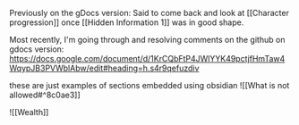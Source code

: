 Previously on the gDocs version: Said to come back and look at [[Character progression]] once [[Hidden Information 1]] was in good shape. 

Most recently, I'm going through and resolving comments on the github on gdocs version:
https://docs.google.com/document/d/1KrCQbFtP4JWlYYK49pctjfHmTaw4WqypJB3PVWblAbw/edit#heading=h.s4r9qefuzdiv




these are just examples of sections embedded using obsidian
![[What is not allowed#^8c0ae3]]

![[Wealth]]